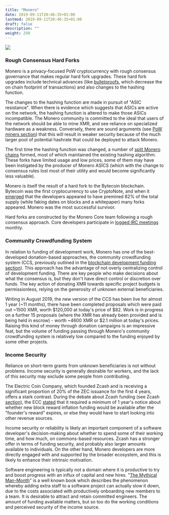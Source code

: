 ```yaml
---
title: "Monero"
date: 2019-09-11T20:46:35+01:00
lastmod: 2019-09-11T20:46:35+01:00
draft: false
description: ""
weight: 250
---
```

![](/monero.jpg)

### Rough Consensus Hard Forks

Monero is a privacy-focused PoW cryptocurrency with rough consensus governance that makes regular hard fork upgrades. These hard fork upgrades include technical advances (like [bulletproofs](https://www.ccn.com/monero-forks-bulletproofs-integration-kicks-off-new-era-of-privacy-speed/), which decrease the on chain footprint of transactions) and also changes to the hashing function. 

The changes to the hashing function are made in pursuit of "ASIC resistance". When there is evidence which suggests that ASICs are active on the network, the hashing function is altered to make those ASICs incompatible. The Monero community is committed to the ideal that users of the network should be able to mine XMR, and see reliance on specialized hardware as a weakness. Conversely, there are sound arguments (see [PoW miners section](foss-for-cpr/commons-constituencies/miners)) that this will result in weaker security because of the much larger pool of potential hashrate that could be deployed to attack Monero.

The first time the hashing function was changed, a number of [split Monero chains](https://monero.org/forks/) formed, most of which maintained the existing hashing algorithm. These forks have limited usage and low prices, some of them may have been instigated by the producer of Monero ASICS (which with the change to consensus rules lost most of their utility and would become significantly less valuable).

Monero is itself the result of a hard fork to the Bytecoin blockchain. Bytecoin was the first cryptocurrency to use CryptoNote, and when it [emerged](https://bitcointalk.org/index.php?topic=740112.0) that the developers appeared to have premined 82% of the total supply (while faking dates on blocks and a whitepaper) many forks appeared. Monero was the most successful survivor.

Hard forks are constructed by the Monero Core team following a rough consensus approach. Core developers participate in [logged IRC meetings](https://web.getmonero.org/blog/tags/dev%20diaries.html) monthly. 

### Community Crowdfunding System

In relation to funding of development work, Monero has one of the best-developed donation-based approaches, the community crowdfunding system (CCS, previously outlined in the [blockchain development funding section](/foss-for-cpr/development-funding/)). This approach has the advantage of not overly centralizing control of development funding. There are key people who make decisions about what the consensus is, but they don't have direct control or discretion over funds. The key action of donating XMR towards specific project budgets is permissionless, relying on the generosity of unknown external beneficiaries.

Writing in August 2019, the new version of the CCS has been live for almost 1 year (~11 months), there have been completed proposals which were paid out ~1500 XMR, worth $120,000 at today's price of $82. Work is in progress on a further 15 proposals (where the XMR has already been provided and is being held in escrow) - worth ~4600 XMR or $2.1 million at today's prices. Raising this kind of money through donation campaigns is an impressive feat, but the volume of funding passing through Monero's community crowdfunding system is relatively low compared to the funding enjoyed by some other projects. 

### Income Security

Reliance on short-term grants from unknown beneficiaries is not without problems. Income security is generally desirable for workers, and the lack of this security may exclude some people from contributing. 

The Electric Coin Company, which founded Zcash and is receiving a significant proportion of 20% of the ZEC issuance for the first 4 years, offers a stark contrast. During the debate about Zcash funding (see Zcash [section](/governance/zcash/)), the ECC [stated](https://finance.yahoo.com/news/zooko-wilcox-gives-zcash-community-154140125.html) that it required a minimum of 1 year's notice about whether new block reward inflation funding would be available after the "founder's reward" expires, or else they would have to start looking into other revenue sources. 

Income security or reliability is likely an important component of a software developer's decision-making about whether to spend some of their working time, and how much, on commons-based resources. Zcash has a stronger offer in terms of funding security, and probably also larger amounts available to individuals. On the other hand, Monero developers are more directly engaged with and supported by the broader ecosystem, and this is likely to enhance their intrinsic motivation.

Software engineering is typically not a domain where it is productive to try and boost progress with an influx of capital and new hires. "[The Mythical Man-Month](https://en.wikipedia.org/wiki/The_Mythical_Man-Month)" is a well known book which describes the phenomenon whereby adding extra staff to a software project can actually slow it down, due to the costs associated with productively onboarding new members to a team. It is desirable to attract and retain committed engineers. The amount of funding available matters, but so too do the working conditions and perceived security of the income source.